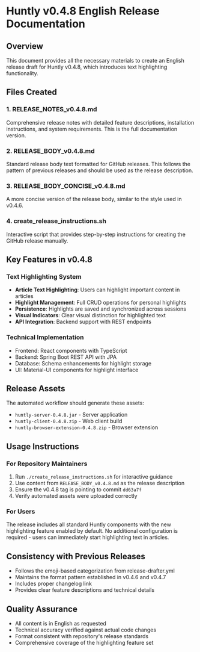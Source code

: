 # Huntly v0.4.8 English Release Documentation

## Overview
This document provides all the necessary materials to create an English release draft for Huntly v0.4.8, which introduces text highlighting functionality.

## Files Created

### 1. RELEASE_NOTES_v0.4.8.md
Comprehensive release notes with detailed feature descriptions, installation instructions, and system requirements. This is the full documentation version.

### 2. RELEASE_BODY_v0.4.8.md
Standard release body text formatted for GitHub releases. This follows the pattern of previous releases and should be used as the release description.

### 3. RELEASE_BODY_CONCISE_v0.4.8.md
A more concise version of the release body, similar to the style used in v0.4.6.

### 4. create_release_instructions.sh
Interactive script that provides step-by-step instructions for creating the GitHub release manually.

## Key Features in v0.4.8

### Text Highlighting System
- **Article Text Highlighting**: Users can highlight important content in articles
- **Highlight Management**: Full CRUD operations for personal highlights
- **Persistence**: Highlights are saved and synchronized across sessions
- **Visual Indicators**: Clear visual distinction for highlighted text
- **API Integration**: Backend support with REST endpoints

### Technical Implementation
- Frontend: React components with TypeScript
- Backend: Spring Boot REST API with JPA
- Database: Schema enhancements for highlight storage
- UI: Material-UI components for highlight interface

## Release Assets
The automated workflow should generate these assets:
- `huntly-server-0.4.8.jar` - Server application
- `huntly-client-0.4.8.zip` - Web client build
- `huntly-browser-extension-0.4.8.zip` - Browser extension

## Usage Instructions

### For Repository Maintainers
1. Run `./create_release_instructions.sh` for interactive guidance
2. Use content from `RELEASE_BODY_v0.4.8.md` as the release description
3. Ensure the v0.4.8 tag is pointing to commit `dd63a7f`
4. Verify automated assets were uploaded correctly

### For Users
The release includes all standard Huntly components with the new highlighting feature enabled by default. No additional configuration is required - users can immediately start highlighting text in articles.

## Consistency with Previous Releases
- Follows the emoji-based categorization from release-drafter.yml
- Maintains the format pattern established in v0.4.6 and v0.4.7
- Includes proper changelog link
- Provides clear feature descriptions and technical details

## Quality Assurance
- All content is in English as requested
- Technical accuracy verified against actual code changes
- Format consistent with repository's release standards
- Comprehensive coverage of the highlighting feature set